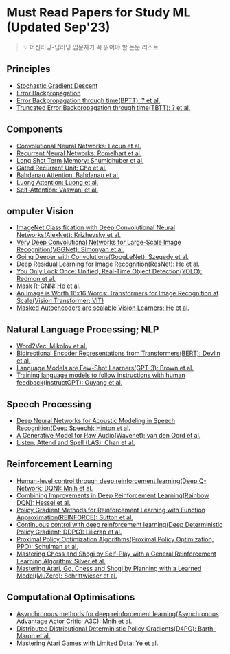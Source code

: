 # Must Read Papers for Study ML (Updated Sep'23)

> 💡 머신러닝-딥러닝 입문자가 꼭 읽어야 할 논문 리스트

## Principles 

- [Stochastic Gradient Descent](https://projecteuclid.org/journals/annals-of-mathematical-statistics/volume-23/issue-3/Stochastic-Estimation-of-the-Maximum-of-a-Regression-Function/10.1214/aoms/1177729392.full)
- [Error Backpropagation](https://www.nature.com/articles/323533a0)
- [Error Backpropagation through time(BPTT): ? et al.]()
- [Truncated Error Backpropagation through time(TBTT): ? et al.]()

## Components

- [Convolutional Neural Networks: Lecun et al.](http://yann.lecun.com/exdb/publis/pdf/lecun-01a.pdf)
- [Recurrent Neural Networks: Romelhart et al.](https://apps.dtic.mil/dtic/tr/fulltext/u2/a164453.pdf)
- [Long Shot Term Memory: Shumidhuber et al.](https://www.bioinf.jku.at/publications/older/2604.pdf)
- [Gated Recurrent Unit: Cho et al.](https://aclanthology.org/D14-1179.pdf)
- [Bahdanau Attention: Bahdanau et al.](https://arxiv.org/pdf/1409.0473.pdf)
- [Luong Attention: Luong et al.](https://aclanthology.org/D15-1166.pdf)
- [Self-Attention: Vaswani et al.](https://proceedings.neurips.cc/paper_files/paper/2017/file/3f5ee243547dee91fbd053c1c4a845aa-Paper.pdf)

## omputer Vision

- [ImageNet Classification with Deep Convolutional Neural Networks(AlexNet): Krizhevsky et al.](https://proceedings.neurips.cc/paper_files/paper/2012/file/c399862d3b9d6b76c8436e924a68c45b-Paper.pdf)
- [Very Deep Convolutional Networks for Large-Scale Image Recognition(VGGNet): Simonyan et al.](https://arxiv.org/abs/1409.1556)
- [Going Deeper with Convolutions(GoogLeNet): Szegedy et al.](https://arxiv.org/abs/1409.4842)
- [Deep Residual Learning for Image Recognition(ResNet): He et al.](https://arxiv.org/abs/1512.03385)
- [You Only Look Once: Unified, Real-Time Object Detection(YOLO): Redmon et al.](https://arxiv.org/abs/1506.02640)
- [Mask R-CNN: He et al.](https://arxiv.org/abs/1703.06870)
- [An Image is Worth 16x16 Words: Transformers for Image Recognition at Scale(Vision Transformer; ViT)](https://arxiv.org/pdf/2010.11929.pdf)
- [Masked Autoencoders are scalable Vision Learners: He et al.](https://arxiv.org/pdf/2111.06377.pdf)

## Natural Language Processing; NLP

- [Word2Vec: Mikolov et al.](https://arxiv.org/abs/1310.4546)
- [Bidirectional Encoder Representations from Transformers(BERT): Devlin et al.](https://arxiv.org/abs/1810.04805)
- [Language Models are Few-Shot Learners(GPT-3): Brown et al.](https://arxiv.org/abs/2005.14165)
- [Training language models to follow instructions with human feedback(InstructGPT): Ouyang et al.](https://arxiv.org/abs/2203.02155)

## Speech Processing

- [Deep Neural Networks for Acoustic Modeling in Speech Recognition(Deep Speech): Hinton et al.](https://ieeexplore.ieee.org/document/6296526)
- [A Generative Model for Raw Audio(Wavenet): van den Oord et al.](https://arxiv.org/abs/1609.03499)
- [Listen, Attend and Spell (LAS): Chan et al.](https://arxiv.org/abs/1508.01211)

## Reinforcement Learning

- [Human-level control through deep reinforcement learning(Deep Q-Network; DQN): Mnih et al.](https://www.nature.com/articles/nature14236)
- [Combining Improvements in Deep Reinforcement Learning(Rainbow DQN): Hessel et al.](https://arxiv.org/abs/1710.02298)
- [Policy Gradient Methods for Reinforcement Learning with Function Approximation(REINFORCE): Sutton et al.](https://proceedings.neurips.cc/paper/1999/file/464d828b85b0bed98e80ade0a5c43b0f-Paper.pdf)
- [Continuous control with deep reinforcement learning(Deep Deterministic Policy Gradient; DDPG): Lilicrap et al.](https://arxiv.org/abs/1509.02971)
- [Proximal Policy Optimization Algorithms(Proximal Policy Optimization; PPO): Schulman et al.](https://arxiv.org/abs/1707.06347)
- [Mastering Chess and Shogi by Self-Play with a General Reinforcement Learning Algorithm: Silver et al.](https://arxiv.org/abs/1712.01815)
- [Mastering Atari, Go, Chess and Shogi by Planning with a Learned Model(MuZero): Schrittwieser et al.](https://arxiv.org/abs/1911.08265)


## Computational Optimisations

- [Asynchronous methods for deep reinforcement learning(Asynchronous Advantage Actor Critic; A3C): Mnih et al.](https://arxiv.org/abs/1602.01783)
- [Distributed Distributional Deterministic Policy Gradients(D4PG): Barth-Maron et al.](https://arxiv.org/abs/1804.08617)
- [Mastering Atari Games with Limited Data: Ye et al.](https://arxiv.org/abs/2111.00210)

<!--
## 컴퓨터 비전 (Computer Vision):
### 이미지 분류 (Image Classification): 이미지가 어떤 객체나 카테고리에 속하는지 분류합니다.
### 객체 검출 (Object Detection): 이미지 내에서 객체의 위치를 찾고 경계 상자를 그립니다.
### 얼굴 인식 (Face Recognition): 얼굴을 인식하고 개별 얼굴을 식별합니다.
### 이미지 분할 (Image Segmentation): 이미지를 픽셀 수준에서 객체로 분할합니다.
### 스타일 변환 (Style Transfer): 한 이미지의 스타일을 다른 이미지에 적용합니다.
### 자율 주행 자동차 (Autonomous Vehicles): 자율 주행 자동차에서 센서 데이터를 처리하고 환경을 이해하는 데 활용됩니다.

## 자연어 처리 (Natural Language Processing, NLP):
### 텍스트 분류 (Text Classification): 텍스트를 카테고리로 분류하거나 감정을 분석합니다.
### 기계 번역 (Machine Translation): 언어 간 번역을 수행합니다.
### 개체명 인식 (Named Entity Recognition, NER): 텍스트에서 명사나 개체를 식별합니다.
### 문서 요약 (Text Summarization): 긴 텍스트를 요약하여 핵심 내용을 추출합니다.
### 감정 분석 (Sentiment Analysis): 텍스트의 감정 톤을 분석합니다.
### 질의 응답 시스템 (Question Answering Systems): 질문에 대한 답변을 생성합니다.

## 음성 처리 (Speech Processing):
### 음성 인식 (Speech Recognition): 음성을 텍스트로 변환합니다.
### 음성 합성 (Speech Synthesis): 텍스트를 음성으로 변환합니다.
### 화자 인식 (Speaker Recognition): 특정 화자를 인식합니다.
### 음성 감정 분석 (Speech Emotion Analysis): 음성에서 감정을 분석합니다.

## 강화 학습 (Reinforcement Learning):
### 에이전트가 환경과 상호 작용하며 보상을 최대화하는 방법을 학습합니다.
### 게임, 로봇 제어, 금융 거래 등 다양한 응용 분야에서 사용됩니다.

## 생성적 모델 (Generative Models):
### 생성적 적대 신경망 (Generative Adversarial Networks, GANs): 이미지, 음성, 텍스트 등의 데이터를 생성합니다.
### 변이형 오토인코더 (Variational Autoencoders, VAEs): 데이터를 생성하고 분석하는 데 사용됩니다.

## 각종 응용 분야:
### 의료 이미지 분석 (Medical Image Analysis)
### 금융 예측 (Financial Forecasting)
### 화학 및 분자 모델링 (Chemistry and Molecular Modeling)
### 게임 개발 (Game Development)
### 로봇 공학 (Robotics)
### 환경 모니터링 (Environmental Monitoring)
-->


<!--
## CNN (Convolutional Neural Network) 

### 

### Computer Vision

- [Image Super-Resolution Using Deep Convolutional Networks](https://arxiv.org/abs/1501.00092)
-->

<!--
CNN (Convolutional Neural Network) 
LSTM (Long Short-Term Memory)
RNN (Recurrent Neural Network)
GAN (Generation Attemarical Network)
RBFN (Radial Basis Function Network)
MLP (Multi-Layer Perceptron)
SOM (Self Organization Map)
DBN (Deep Belief Networks)
RBM (Restricted Boltzmann Machine)
Autoencoder

ref: https://t.ly/othN4
-->
